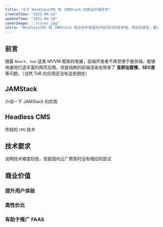 ```yaml
---
title: "关于 HeadlessCMS 和 JAMStack 的商业价值思考"
createTime: "2021-04-18"
updateTime: "2021-04-18"
coverImage: "./cover.jpg"
intro: "HeadlessCMS 和 JAMStack 是近些年来国外开始流行的技术栈。而这云原生，是这些技术栈能够实施起来的主要功臣"
---
```


## 前言

随着 `React`、`Vue` 这类 MVVM 框架的发展，前端开发者不再受限于服务端，能够快速地打造丰富的网页应用。但是纯粹的前端渲染也带来了 **首屏加载慢、SEO差** 等问题，（当然 ToB 的应用还没有这些困扰）

## JAMStack

介绍一下 JAMStack 的优势

## Headless CMS

传统的 `CMS` 技术

## 技术要求

说明技术难度较低，但是国内云厂商暂时没有相应的尝试

## 商业价值

### 提升用户体验

### 高性价比

### 有助于推广 FAAS
